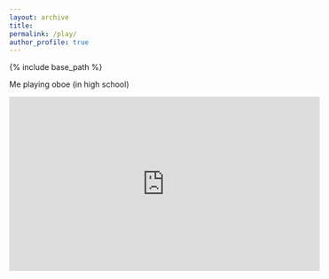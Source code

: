 ```yaml
---
layout: archive
title:
permalink: /play/
author_profile: true
---
```


{% include base_path %}

Me playing oboe (in high school)
<iframe width="560" height="315" src="https://www.youtube.com/embed/o2XMmue8JhU" title="YouTube video player" frameborder="0" allow="accelerometer; autoplay; clipboard-write; encrypted-media; gyroscope; picture-in-picture; web-share" allowfullscreen></iframe>

